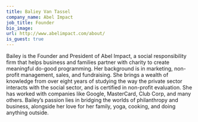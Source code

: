 ```yaml
---
title: Baliey Van Tassel
company_name: Abel Impact
job_title: Founder
bio_image:
url: http://www.abelimpact.com/about/
is_guest: true
---
```


Bailey is the Founder and President of Abel Impact, a social responsibility firm that helps business and families partner with charity to create meaningful do-good programming. Her background is in marketing, non-profit management, sales, and fundraising. She brings a wealth of knowledge from over eight years of studying the way the private sector interacts with the social sector, and is certified in non-profit evaluation. She has worked with companies like Google, MasterCard, Club Corp, and many others. Bailey’s passion lies in bridging the worlds of philanthropy and business, alongside her love for her family, yoga, cooking, and doing anything outside.

